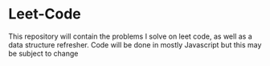# Leet-Code
This repository will contain the problems I solve on leet code, as well as a data structure refresher. Code will be done in mostly Javascript but this may be subject to change
